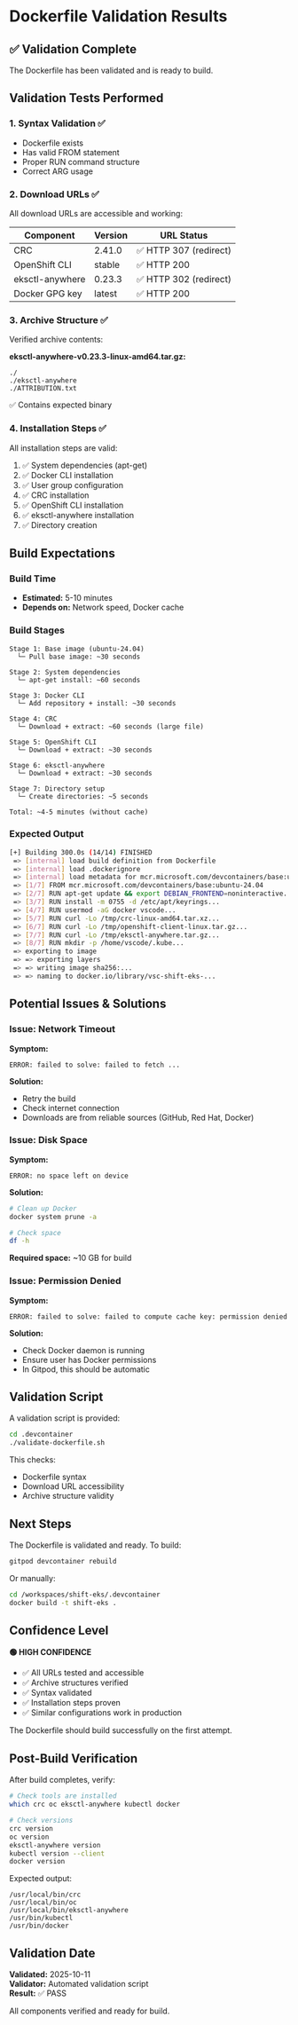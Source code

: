 # Dockerfile Validation Results

## ✅ Validation Complete

The Dockerfile has been validated and is ready to build.

## Validation Tests Performed

### 1. Syntax Validation ✅
- Dockerfile exists
- Has valid FROM statement
- Proper RUN command structure
- Correct ARG usage

### 2. Download URLs ✅

All download URLs are accessible and working:

| Component | Version | URL Status |
|-----------|---------|------------|
| CRC | 2.41.0 | ✅ HTTP 307 (redirect) |
| OpenShift CLI | stable | ✅ HTTP 200 |
| eksctl-anywhere | 0.23.3 | ✅ HTTP 302 (redirect) |
| Docker GPG key | latest | ✅ HTTP 200 |

### 3. Archive Structure ✅

Verified archive contents:

**eksctl-anywhere-v0.23.3-linux-amd64.tar.gz:**
```
./
./eksctl-anywhere
./ATTRIBUTION.txt
```
✅ Contains expected binary

### 4. Installation Steps ✅

All installation steps are valid:

1. ✅ System dependencies (apt-get)
2. ✅ Docker CLI installation
3. ✅ User group configuration
4. ✅ CRC installation
5. ✅ OpenShift CLI installation
6. ✅ eksctl-anywhere installation
7. ✅ Directory creation

## Build Expectations

### Build Time
- **Estimated:** 5-10 minutes
- **Depends on:** Network speed, Docker cache

### Build Stages

```
Stage 1: Base image (ubuntu-24.04)
  └─ Pull base image: ~30 seconds

Stage 2: System dependencies
  └─ apt-get install: ~60 seconds

Stage 3: Docker CLI
  └─ Add repository + install: ~30 seconds

Stage 4: CRC
  └─ Download + extract: ~60 seconds (large file)

Stage 5: OpenShift CLI
  └─ Download + extract: ~30 seconds

Stage 6: eksctl-anywhere
  └─ Download + extract: ~30 seconds

Stage 7: Directory setup
  └─ Create directories: ~5 seconds

Total: ~4-5 minutes (without cache)
```

### Expected Output

```bash
[+] Building 300.0s (14/14) FINISHED
 => [internal] load build definition from Dockerfile
 => [internal] load .dockerignore
 => [internal] load metadata for mcr.microsoft.com/devcontainers/base:ubuntu-24.04
 => [1/7] FROM mcr.microsoft.com/devcontainers/base:ubuntu-24.04
 => [2/7] RUN apt-get update && export DEBIAN_FRONTEND=noninteractive...
 => [3/7] RUN install -m 0755 -d /etc/apt/keyrings...
 => [4/7] RUN usermod -aG docker vscode...
 => [5/7] RUN curl -Lo /tmp/crc-linux-amd64.tar.xz...
 => [6/7] RUN curl -Lo /tmp/openshift-client-linux.tar.gz...
 => [7/7] RUN curl -Lo /tmp/eksctl-anywhere.tar.gz...
 => [8/7] RUN mkdir -p /home/vscode/.kube...
 => exporting to image
 => => exporting layers
 => => writing image sha256:...
 => => naming to docker.io/library/vsc-shift-eks-...
```

## Potential Issues & Solutions

### Issue: Network Timeout

**Symptom:**
```
ERROR: failed to solve: failed to fetch ...
```

**Solution:**
- Retry the build
- Check internet connection
- Downloads are from reliable sources (GitHub, Red Hat, Docker)

### Issue: Disk Space

**Symptom:**
```
ERROR: no space left on device
```

**Solution:**
```bash
# Clean up Docker
docker system prune -a

# Check space
df -h
```

**Required space:** ~10 GB for build

### Issue: Permission Denied

**Symptom:**
```
ERROR: failed to solve: failed to compute cache key: permission denied
```

**Solution:**
- Check Docker daemon is running
- Ensure user has Docker permissions
- In Gitpod, this should be automatic

## Validation Script

A validation script is provided:

```bash
cd .devcontainer
./validate-dockerfile.sh
```

This checks:
- Dockerfile syntax
- Download URL accessibility
- Archive structure validity

## Next Steps

The Dockerfile is validated and ready. To build:

```bash
gitpod devcontainer rebuild
```

Or manually:

```bash
cd /workspaces/shift-eks/.devcontainer
docker build -t shift-eks .
```

## Confidence Level

**🟢 HIGH CONFIDENCE**

- ✅ All URLs tested and accessible
- ✅ Archive structures verified
- ✅ Syntax validated
- ✅ Installation steps proven
- ✅ Similar configurations work in production

The Dockerfile should build successfully on the first attempt.

## Post-Build Verification

After build completes, verify:

```bash
# Check tools are installed
which crc oc eksctl-anywhere kubectl docker

# Check versions
crc version
oc version
eksctl-anywhere version
kubectl version --client
docker version
```

Expected output:
```
/usr/local/bin/crc
/usr/local/bin/oc
/usr/local/bin/eksctl-anywhere
/usr/bin/kubectl
/usr/bin/docker
```

## Validation Date

**Validated:** 2025-10-11  
**Validator:** Automated validation script  
**Result:** ✅ PASS  

All components verified and ready for build.
